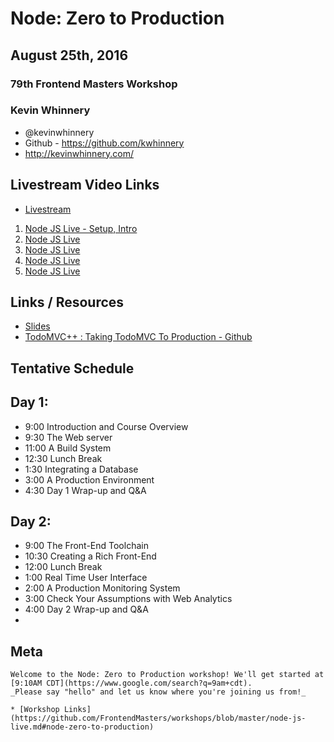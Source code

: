 
# Node: Zero to Production

## August 25th, 2016

### 79th Frontend Masters Workshop

### Kevin Whinnery

* @kevinwhinnery
* Github - https://github.com/kwhinnery
* http://kevinwhinnery.com/

## Livestream Video Links
* [Livestream](https://livestream.com/accounts/4894689/events/6214572)

1. [Node JS Live - Setup, Intro](https://livestream.com/accounts/4894689/events/6214572/videos/133899527)
2. [Node JS Live](https://livestream.com/accounts/4894689/events/6214572/videos/133904031)
3. [Node JS Live](https://livestream.com/accounts/4894689/events/6214572/videos/133908848)
4. [Node JS Live](https://livestream.com/accounts/4894689/events/6214572/videos/133912363)
5. [Node JS Live](https://livestream.com/accounts/4894689/events/6214572/videos/133919645)

## Links / Resources

* [Slides](https://github.com/kwhinnery/todomvc-plusplus/blob/master/zerotoprod.pdf)
* [TodoMVC++ : Taking TodoMVC To Production - Github](https://github.com/kwhinnery/todomvc-plusplus) 

## Tentative Schedule

## Day 1:

* 9:00    Introduction and Course Overview
* 9:30    The Web server
* 11:00   A Build System
* 12:30   Lunch Break
* 1:30    Integrating a Database
* 3:00    A Production Environment
* 4:30    Day 1 Wrap-up and Q&A

## Day 2:

* 9:00    The Front-End Toolchain
* 10:30   Creating a Rich Front-End
* 12:00   Lunch Break
* 1:00    Real Time User Interface
* 2:00    A Production Monitoring System
* 3:00    Check Your Assumptions with Web Analytics
* 4:00    Day 2 Wrap-up and Q&A
* 

## Meta


```
Welcome to the Node: Zero to Production workshop! We'll get started at [9:10AM CDT](https://www.google.com/search?q=9am+cdt).
_Please say "hello" and let us know where you're joining us from!_

* [Workshop Links](https://github.com/FrontendMasters/workshops/blob/master/node-js-live.md#node-zero-to-production)
```
